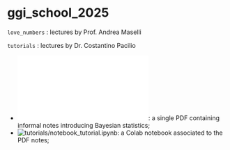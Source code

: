 # ggi_school_2025

`love_numbers` : lectures by Prof. Andrea Maselli

`tutorials` : lectures by Dr. Costantino Pacilio

- ![tutorials/bayesian_statistics_intro.pdf](tutorials/bayesian_statistics_intro.pdf): a single PDF containing informal notes introducing Bayesian statistics;
- ![tutorials/notebook_tutorial.ipynb](tutorials/notebook_tutorial.ipynb): a Colab notebook associated to the PDF notes;
